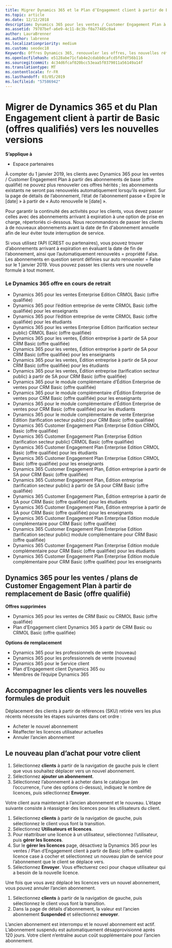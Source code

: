 ```yaml
---
title: Migrer Dynamics 365 et le Plan d’Engagement client à partir de Basic (offres qualifiés) aux versions plus récentes | Partenaires
ms.topic: article
ms.date: 12/12/2018
description: Dynamics 365 pour les ventes / Customer Engagement Plan à partir des abonnements de base (offre qualifié) peut ne plus être renouvelé.
ms.assetid: 79787bef-a6e9-4c11-8c3b-f0a77485c0a4
author: LauraBrenner
ms.author: labrenne
ms.localizationpriority: medium
ms.custom: seodec18
Keywords: Offres Dynamics 365, renouveler les offres, les nouvelles références SKU de Dynamics 365
ms.openlocfilehash: e5128abe71cfab4e2cdabb0cafcd5fd7df56b116
ms.sourcegitcommit: 4c34d6fcaf020bcc53eaa5f0379011a56149a14f
ms.translationtype: MT
ms.contentlocale: fr-FR
ms.lasthandoff: 03/05/2019
ms.locfileid: "57586942"
---
```

# <a name="migrate-dynamics-365-and-customer-engagement-plan-from-basic-qualified-offers-to-newer-versions"></a>Migrer de Dynamics 365 et du Plan Engagement client à partir de Basic (offres qualifiés) vers les nouvelles versions

**S’applique à**

-  Espace partenaires

À compter du 1 janvier 2019, les clients avec Dynamics 365 pour les ventes / Customer Engagement Plan à partir des abonnements de base (offre qualifié) ne pouvez plus renouveler ces offres hérités ; les abonnements existants ne seront pas renouvelés automatiquement lorsqu’ils expirent. Sur la page de détails de l’abonnement, l’état de l’abonnement passe « Expire le [date] » à partir de « Auto renouvelle le [date] ». 


Pour garantir la continuité des activités pour les clients, vous devez passer celles avec des abonnements arrivant à expiration à une option de prise en charge, répertoriés ci-dessous. Nous recommandons de passer les clients à de nouveaux abonnements avant la date de fin d'abonnement annuelle afin de leur éviter toute interruption de service.

Si vous utilisez l’API (CREST ou partenaires), vous pouvez trouver d’abonnements arrivant à expiration en évaluant la date de fin de l’abonnement, ainsi que l’automatiquement renouvelés = propriété False. Les abonnements en question seront définies sur auto renouveler = False sur le 1 janvier 2019. Vous pouvez passer les clients vers une nouvelle formule à tout moment. 

### <a name="the-dynamics-365-offers-being-retired"></a>Le Dynamics 365 offre en cours de retrait

- Dynamics 365 pour les ventes Enterprise Edition CRMOL Basic (offre qualifiée)
- Dynamics 365 pour l’édition entreprise de vente CRMOL Basic (offre qualifiée) pour les enseignants
- Dynamics 365 pour l’édition entreprise de vente CRMOL Basic (offre qualifiée) pour les étudiants
- Dynamics 365 pour les ventes Enterprise Edition (tarification secteur public) CRMOL Basic (offre qualifiée)
- Dynamics 365 pour les ventes, Édition entreprise à partir de SA pour CRM Basic (offre qualifiée)
- Dynamics 365 pour les ventes, Édition entreprise à partir de SA pour CRM Basic (offre qualifiée) pour les enseignants
- Dynamics 365 pour les ventes, Édition entreprise à partir de SA pour CRM Basic (offre qualifiée) pour les étudiants
- Dynamics 365 pour les ventes, Édition entreprise (tarification secteur public) à partir de SA pour CRM Basic (offre qualifiée)
- Dynamics 365 pour le module complémentaire d’Édition Enterprise de ventes pour CRM Basic (offre qualifiée)
- Dynamics 365 pour le module complémentaire d’Édition Enterprise de ventes pour CRM Basic (offre qualifiée) pour les enseignants
- Dynamics 365 pour le module complémentaire d’Édition Enterprise de ventes pour CRM Basic (offre qualifiée) pour les étudiants
- Dynamics 365 pour le module complémentaire de vente Enterprise Edition (tarification secteur public) pour CRM Basic (offre qualifiée)
- Dynamics 365 Customer Engagement Plan Enterprise Edition CRMOL Basic (offre qualifiée)
- Dynamics 365 Customer Engagement Plan Enterprise Edition (tarification secteur public) CRMOL Basic (offre qualifiée)
- Dynamics 365 Customer Engagement Plan Enterprise Edition CRMOL Basic (offre qualifiée) pour les étudiants
- Dynamics 365 Customer Engagement Plan Enterprise Edition CRMOL Basic (offre qualifiée) pour les enseignants
- Dynamics 365 Customer Engagement Plan, Édition entreprise à partir de SA pour CRM Basic (offre qualifiée)
- Dynamics 365 Customer Engagement Plan, Édition entreprise (tarification secteur public) à partir de SA pour CRM Basic (offre qualifiée)
- Dynamics 365 Customer Engagement Plan, Édition entreprise à partir de SA pour CRM Basic (offre qualifiée) pour les étudiants
- Dynamics 365 Customer Engagement Plan, Édition entreprise à partir de SA pour CRM Basic (offre qualifiée) pour les enseignants
- Dynamics 365 Customer Engagement Plan Enterprise Edition module complémentaire pour CRM Basic (offre qualifiée)
- Dynamics 365 Customer Engagement Plan Enterprise Edition (tarification secteur public) module complémentaire pour CRM Basic (offre qualifiée)
- Dynamics 365 Customer Engagement Plan Enterprise Edition module complémentaire pour CRM Basic (offre qualifiée) pour les étudiants
- Dynamics 365 Customer Engagement Plan Enterprise Edition module complémentaire pour CRM Basic (offre qualifiée) pour les enseignants



## <a name="dynamics-365-for-sales-customer-engagement-plan-from-basic-qualified-offers-replacement-plans"></a>Dynamics 365 pour les ventes / plans de Customer Engagement Plan à partir de remplacement de Basic (offre qualifié)

**Offres supprimées**   

- Dynamics 365 pour les ventes de CRM Basic ou CRMOL Basic (offre qualifiée)
- Plan d’Engagement client Dynamics 365 à partir de CRM Basic ou CRMOL Basic (offre qualifiée)

**Options de remplacement**
- Dynamics 365 pour les professionnels de vente (nouveau)
- Dynamics 365 pour les professionnels de vente (nouveau)
- Dynamics 365 pour le Service client
- Plan d’Engagement client Dynamics 365 ou
- Membres de l’équipe Dynamics 365



## <a name="transition-customers-to-new-product-plans"></a>Accompagner les clients vers les nouvelles formules de produit

Déplacement des clients à partir de références (SKU) retirée vers les plus récents nécessite les étapes suivantes dans cet ordre :

- Acheter le nouvel abonnement
- Réaffecter les licences utilisateur actuelles
- Annuler l’ancien abonnement

## <a name="purchase-the-new-plan-for-your-customer"></a>Le nouveau plan d’achat pour votre client

1. Sélectionnez **clients** à partir de la navigation de gauche puis le client que vous souhaitez déplacer vers un nouvel abonnement.
2. Sélectionnez **ajouter un abonnement**.
3. Sélectionnez l’abonnement à acheter dans le catalogue (en l’occurrence, l'une des options ci-dessus), indiquez le nombre de licences, puis sélectionnez **Envoyer**. 

Votre client aura maintenant à l’ancien abonnement et le nouveau. L’étape suivante consiste à réassigner des licences pour les utilisateurs du client.

1. Sélectionnez **clients** à partir de la navigation de gauche, puis sélectionnez le client vous font la transition.
2. Sélectionnez **Utilisateurs et licences**.
3. Pour réattribuer une licence à un utilisateur, sélectionnez l’utilisateur, puis **gérer les licences**. 
4. Sur le **gérer les licences** page, désactivez la Dynamics 365 pour les ventes / Plan d’Engagement client à partir de Basic (offre qualifié) licence case à cocher et sélectionnez un nouveau plan de service pour l’abonnement que le client se déplace vers. 
5. Sélectionnez **Envoyer**. Vous effectuerez ceci pour chaque utilisateur qui a besoin de la nouvelle licence. 

Une fois que vous avez déplacé les licences vers un nouvel abonnement, vous pouvez annuler l’ancien abonnement. 

1. Sélectionnez **clients** à partir de la navigation de gauche, puis sélectionnez le client vous font la transition.
2. Dans la page de détails d’abonnement, la valeur est l’ancien abonnement **Suspended** et sélectionnez **envoyer**.

L’ancien abonnement est interrompu et le nouvel abonnement est actif. L’abonnement suspendu est automatiquement désapprovisionné après 120 jours. Votre client n’entraîne aucun coût supplémentaire pour l’ancien abonnement.
 

 



